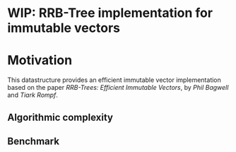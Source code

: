 WIP: RRB-Tree implementation for immutable vectors
=======

# Motivation

This datastructure provides an efficient immutable vector implementation based
on the paper *RRB-Trees: Efficient Immutable Vectors*, by *Phil Bagwell* and
*Tiark Rompf*.

## Algorithmic complexity

## Benchmark
